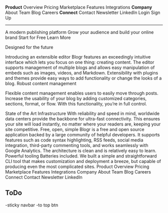 **Product** Overview Pricing Marketplace Features Integrations 
**Company** About Team Blog Careers 
**Connect** Contact Newsletter LinkedIn 
Login Sign Up
___
A modern publishing platform
Grow your audience and build your online brand 
Start for Free Learn More

 Designed for the future 

 Introducing an extensible editor 
 Blogr features an exceedingly intuitive interface which lets you focus on one thing: creating content. The editor supports management of multiple blogs and allows easy manipulation of embeds such as images, videos, and Markdown. Extensibility with plugins and themes provide easy ways to add functionality or change the looks of a blog.
  Robust content management 
  
  Flexible content management enables users to easily move through posts. Increase the usability of your blog by adding customized categories, sections, format, or flow. With this functionality, you’re in full control. 
  
  State of the Art Infrastructure With reliability and speed in mind, worldwide data centers provide the backbone for ultra-fast connectivity. This ensures your site will load instantly, no matter where your readers are, keeping your site competitive. Free, open, simple Blogr is a free and open source application backed by a large community of helpful developers. It supports features such as code syntax highlighting, RSS feeds, social media integration, third-party commenting tools, and works seamlessly with Google Analytics. The architecture is clean and is relatively easy to learn. Powerful tooling Batteries included. We built a simple and straightforward CLI tool that makes customization and deployment a breeze, but capable of producing even the most complicated sites. Product Overview Pricing Marketplace Features Integrations Company About Team Blog Careers Connect Contact Newsletter LinkedIn



## ToDo
-sticky navbar
-to top btn